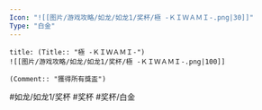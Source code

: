 ```yaml
---
Icon: "![[图片/游戏攻略/如龙/如龙1/奖杯/極 -ＫＩＷＡＭＩ-.png|30]]"
Type: "白金"
---
```

```ad-common-platinum-trophy
title: (Title:: "極 -ＫＩＷＡＭＩ-")
![[图片/游戏攻略/如龙/如龙1/奖杯/極 -ＫＩＷＡＭＩ-.png|100]]

(Comment:: "獲得所有獎盃")
```

#如龙/如龙1/奖杯 #奖杯 #奖杯/白金

